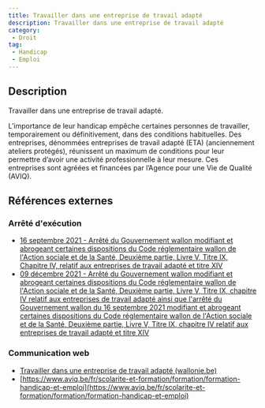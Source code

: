 ```yaml
---
title: Travailler dans une entreprise de travail adapté
description: Travailler dans une entreprise de travail adapté
category: 
 - Droit
tag: 
 - Handicap
 - Emploi
---
```


## Description

Travailler dans une entreprise de travail adapté.

​​​​​​​​​​L’importance de leur handicap empêche certaines personnes de travailler, temporairement ou définitivement, dans des conditions habituelles. Des entreprises, dénommées entreprises de travail adapté (ETA) (anciennement ateliers protégés), réunissent un maximum de conditions pour leur permettre d’avoir une activité professionnelle à leur mesure. Ces entreprises sont agréées ​et financées par l’Agence pour une Vie de Qualité (AVIQ).

## Références externes 

### Arrêté d'exécution

- [16 septembre 2021 - Arrêté du Gouvernement wallon modifiant et abrogeant certaines dispositions du Code réglementaire wallon de l'Action sociale et de la Santé, Deuxième partie, Livre V, Titre IX, Chapitre IV, relatif aux entreprises de travail adapté et titre XIV](https://wallex.wallonie.be/eli/arrete/2021/09/16/2021033640/2021/01/01)
- [09 décembre 2021 - Arrêté du Gouvernement wallon modifiant et abrogeant certaines dispositions du Code réglementaire wallon de l'Action sociale et de la Santé, Deuxième partie, Livre V, Titre IX, chapitre IV relatif aux entreprises de travail adapté ainsi que l'arrêté du Gouvernement wallon du 16 septembre 2021 modifiant et abrogeant certaines dispositions du Code réglementaire wallon de l'Action sociale et de la Santé, Deuxième partie, Livre V, Titre IX, chapitre IV relatif aux entreprises de travail adapté et titre XIV](https://wallex.wallonie.be/nl/contents/acts/59/59539.html)
### Communication web

- [Travailler dans une entreprise de travail adapté (wallonie.be)](https://www.wallonie.be/fr/demarches/travailler-dans-une-entreprise-de-travail-adapte)
- [https://www.aviq.be/fr/scolarite-et-formation/formation/formation-handicap-et-emploi](https://www.aviq.be/fr/scolarite-et-formation/formation/formation-handicap-et-emploi)


